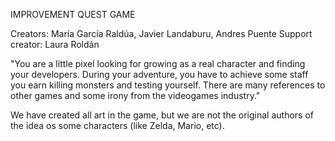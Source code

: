 IMPROVEMENT QUEST GAME

Creators: María García Raldúa, Javier Landaburu, Andres Puente
Support creator: Laura Roldán 

"You are a little pixel looking for growing as a real character and finding your developers. During your adventure, you have to achieve some staff you earn killing monsters and testing yourself. There are many references to other games and some irony from the videogames industry."

We have created all art in the game, but we are not the original authors of the idea os some characters (like Zelda, Mario, etc).
